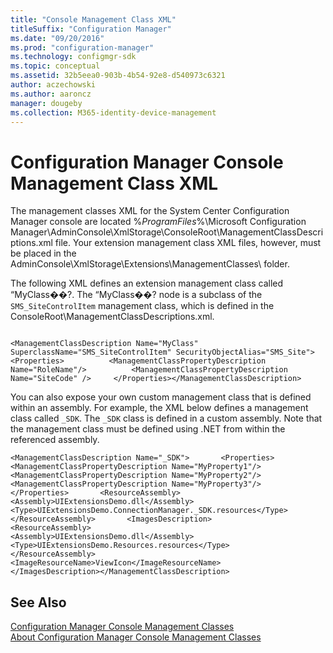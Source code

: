 ```yaml
---
title: "Console Management Class XML"
titleSuffix: "Configuration Manager"
ms.date: "09/20/2016"
ms.prod: "configuration-manager"
ms.technology: configmgr-sdk
ms.topic: conceptual
ms.assetid: 32b5eea0-903b-4b54-92e8-d540973c6321
author: aczechowski
ms.author: aaroncz
manager: dougeby
ms.collection: M365-identity-device-management
---
```

# Configuration Manager Console Management Class XML
The management classes XML for the System Center Configuration Manager console are located %*ProgramFiles*%\Microsoft Configuration Manager\AdminConsole\XmlStorage\ConsoleRoot\ManagementClassDescriptions.xml file. Your extension management class XML files, however, must be placed in the AdminConsole\XmlStorage\Extensions\ManagementClasses\ folder.  

 The following XML defines an extension management class called “MyClass��?. The “MyClass��? node is a subclass of the `SMS_SiteControlItem` management class, which is defined in the ConsoleRoot\ManagementClassDescriptions.xml.  

```  

<ManagementClassDescription Name="MyClass" SuperclassName="SMS_SiteControlItem" SecurityObjectAlias="SMS_Site"> <Properties>          <ManagementClassPropertyDescription Name="RoleName"/>          <ManagementClassPropertyDescription Name="SiteCode" />     </Properties></ManagementClassDescription>  
```  

 You can also expose your own custom management class that is defined within an assembly. For example, the XML below defines a management class called `_SDK`. The `_SDK` class is defined in a custom assembly. Note that the management class must be defined using .NET from within the referenced assembly.  

```  
<ManagementClassDescription Name="_SDK">       <Properties>          <ManagementClassPropertyDescription Name="MyProperty1"/>         <ManagementClassPropertyDescription Name="MyProperty2"/>           <ManagementClassPropertyDescription Name="MyProperty3"/>      </Properties>       <ResourceAssembly>         <Assembly>UIExtensionsDemo.dll</Assembly>    <Type>UIExtensionsDemo.ConnectionManager._SDK.resources</Type>       </ResourceAssembly>       <ImagesDescription>          <ResourceAssembly>             <Assembly>UIExtensionsDemo.dll</Assembly>        <Type>UIExtensionsDemo.Resources.resources</Type>   </ResourceAssembly>         <ImageResourceName>ViewIcon</ImageResourceName>      </ImagesDescription></ManagementClassDescription>  
```  

## See Also  
 [Configuration Manager Console Management Classes](../../../../develop/core/servers/console/console-management-classes.md)   
 [About Configuration Manager Console Management Classes](../../../../develop/core/servers/console/about-configuration-manager-console-management-classes.md)
